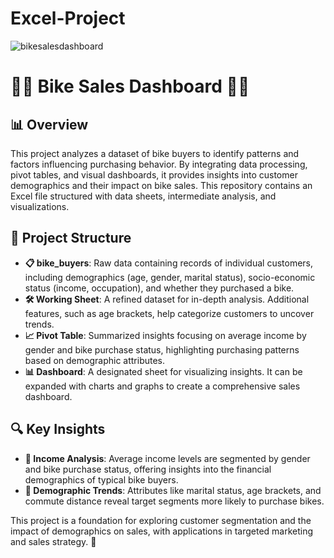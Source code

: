 # Excel-Project


![bikesalesdashboard](https://github.com/user-attachments/assets/5326ab19-d486-4bb7-bef9-a9b2c6f4d0a8)

# 🚴‍♂️ Bike Sales Dashboard 🚴‍♀️

## 📊 Overview

This project analyzes a dataset of bike buyers to identify patterns and factors influencing purchasing behavior. By integrating data processing, pivot tables, and visual dashboards, it provides insights into customer demographics and their impact on bike sales. This repository contains an Excel file structured with data sheets, intermediate analysis, and visualizations.

## 📂 Project Structure

- **📋 bike_buyers**: Raw data containing records of individual customers, including demographics (age, gender, marital status), socio-economic status (income, occupation), and whether they purchased a bike.
- **🛠️ Working Sheet**: A refined dataset for in-depth analysis. Additional features, such as age brackets, help categorize customers to uncover trends.
- **📈 Pivot Table**: Summarized insights focusing on average income by gender and bike purchase status, highlighting purchasing patterns based on demographic attributes.
- **📊 Dashboard**: A designated sheet for visualizing insights. It can be expanded with charts and graphs to create a comprehensive sales dashboard.

## 🔍 Key Insights

- **💸 Income Analysis**: Average income levels are segmented by gender and bike purchase status, offering insights into the financial demographics of typical bike buyers.
- **👥 Demographic Trends**: Attributes like marital status, age brackets, and commute distance reveal target segments more likely to purchase bikes.

This project is a foundation for exploring customer segmentation and the impact of demographics on sales, with applications in targeted marketing and sales strategy. 🚀


